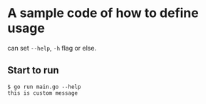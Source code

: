 # A sample code of how to define usage

can set `--help`, `-h` flag or else.

## Start to run

```
$ go run main.go --help
this is custom message
```
